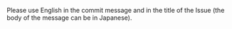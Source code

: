 Please use English in the commit message and in the title of the Issue (the body of the message can be in Japanese).
